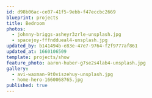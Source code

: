 ```yaml
---
id: d98b06ac-ce07-41f5-9ebb-f47eccbc2669
blueprint: projects
title: Bedroom
photos:
  - johnny-briggs-asheyr3zrle-unsplash.jpg
  - spacejoy-fffnddueal4-unsplash.jpg
updated_by: b141494b-e83e-47e7-9764-f2f9777af861
updated_at: 1660106509
template: projects/show
feature_photo: aaron-huber-g7se2s4lab4-unsplash.jpg
gallery:
  - avi-waxman-9t0viszehuy-unsplash.jpg
  - home-hero-1660068765.jpg
published: true
---
```

